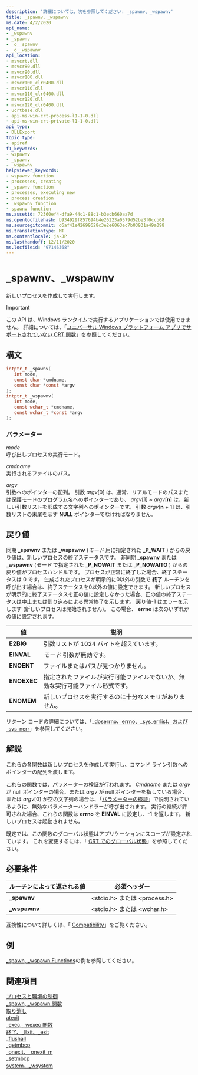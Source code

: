 ```yaml
---
description: '詳細については、次を参照してください: _spawnv、_wspawnv'
title: _spawnv、_wspawnv
ms.date: 4/2/2020
api_name:
- _wspawnv
- _spawnv
- _o__spawnv
- _o__wspawnv
api_location:
- msvcrt.dll
- msvcr80.dll
- msvcr90.dll
- msvcr100.dll
- msvcr100_clr0400.dll
- msvcr110.dll
- msvcr110_clr0400.dll
- msvcr120.dll
- msvcr120_clr0400.dll
- ucrtbase.dll
- api-ms-win-crt-process-l1-1-0.dll
- api-ms-win-crt-private-l1-1-0.dll
api_type:
- DLLExport
topic_type:
- apiref
f1_keywords:
- wspawnv
- _spawnv
- _wspawnv
helpviewer_keywords:
- wspawnv function
- processes, creating
- _spawnv function
- processes, executing new
- process creation
- _wspawnv function
- spawnv function
ms.assetid: 72360ef4-dfa9-44c1-88c1-b3ecb660aa7d
ms.openlocfilehash: b934929f857694b4e26223a0579d52be3f0ccb68
ms.sourcegitcommit: d6af41e42699628c3e2e6063ec7b03931a49a098
ms.translationtype: MT
ms.contentlocale: ja-JP
ms.lasthandoff: 12/11/2020
ms.locfileid: "97146368"
---
```

# <a name="_spawnv-_wspawnv"></a>_spawnv、_wspawnv

新しいプロセスを作成して実行します。

> [!IMPORTANT]
> この API は、Windows ランタイムで実行するアプリケーションでは使用できません。 詳細については、「[ユニバーサル Windows プラットフォーム アプリでサポートされていない CRT 関数](../../cppcx/crt-functions-not-supported-in-universal-windows-platform-apps.md)」を参照してください。

## <a name="syntax"></a>構文

```C
intptr_t _spawnv(
   int mode,
   const char *cmdname,
   const char *const *argv
);
intptr_t _wspawnv(
   int mode,
   const wchar_t *cmdname,
   const wchar_t *const *argv
);
```

### <a name="parameters"></a>パラメーター

*mode*<br/>
呼び出しプロセスの実行モード。

*cmdname*<br/>
実行されるファイルのパス。

*argv*<br/>
引数へのポインターの配列。 引数 *argv*[0] は、通常、リアルモードのパスまたは保護モードのプログラム名へのポインターであり、 *argv*[1] ~ *argv*[**n**] は、新しい引数リストを形成する文字列へのポインターです。 引数 *argv*[**n** + 1] は、引数リストの末尾を示す **NULL** ポインターでなければなりません。

## <a name="return-value"></a>戻り値

同期 **_spawnv** または **_wspawnv** (*モード* 用に指定された **_P_WAIT** ) からの戻り値は、新しいプロセスの終了ステータスです。 非同期 **_spawnv** または **_wspawnv** (*モード* で指定された **_P_NOWAIT** または **_P_NOWAITO** ) からの戻り値がプロセスハンドルです。 プロセスが正常に終了した場合、終了ステータスは 0 です。 生成されたプロセスが明示的に0以外の引数で **終了** ルーチンを呼び出す場合は、終了ステータスを0以外の値に設定できます。 新しいプロセスが明示的に終了ステータスを正の値に設定しなかった場合、正の値の終了ステータスは中止または割り込みによる異常終了を示します。 戻り値-1 はエラーを示します (新しいプロセスは開始されません)。 この場合、 **errno** は次のいずれかの値に設定されます。

| 値 | 説明 |
|-|-|
| **E2BIG** | 引数リストが 1024 バイトを超えています。 |
| **EINVAL** | *モード* 引数が無効です。 |
| **ENOENT** | ファイルまたはパスが見つかりません。 |
| **ENOEXEC** | 指定されたファイルが実行可能ファイルでないか、無効な実行可能ファイル形式です。 |
| **ENOMEM** | 新しいプロセスを実行するのに十分なメモリがありません。 |

リターン コードの詳細については、「[_doserrno、errno、_sys_errlist、および _sys_nerr](../../c-runtime-library/errno-doserrno-sys-errlist-and-sys-nerr.md)」を参照してください。

## <a name="remarks"></a>解説

これらの各関数は新しいプロセスを作成して実行し、コマンド ライン引数へのポインターの配列を渡します。

これらの関数では、パラメーターの検証が行われます。 *Cmdname* または *argv* が null ポインターの場合、または *argv* が null ポインターを指している場合、または *argv*[0] が空の文字列の場合は、「[パラメーターの検証](../../c-runtime-library/parameter-validation.md)」で説明されているように、無効なパラメーターハンドラーが呼び出されます。 実行の継続が許可された場合、これらの関数は **errno** を **EINVAL** に設定し、-1 を返します。 新しいプロセスは起動されません。

既定では、この関数のグローバル状態はアプリケーションにスコープが設定されています。 これを変更するには、「 [CRT でのグローバル状態](../global-state.md)」を参照してください。

## <a name="requirements"></a>必要条件

|ルーチンによって返される値|必須ヘッダー|
|-------------|---------------------|
|**_spawnv**|\<stdio.h> または \<process.h>|
|**_wspawnv**|\<stdio.h> または \<wchar.h>|

互換性について詳しくは、「 [Compatibility](../../c-runtime-library/compatibility.md)」をご覧ください。

## <a name="example"></a>例

[_spawn, _wspawn Functions](../../c-runtime-library/spawn-wspawn-functions.md)の例を参照してください。

## <a name="see-also"></a>関連項目

[プロセスと環境の制御](../../c-runtime-library/process-and-environment-control.md)<br/>
[_spawn, _wspawn 関数](../../c-runtime-library/spawn-wspawn-functions.md)<br/>
[取り消し](abort.md)<br/>
[atexit](atexit.md)<br/>
[_exec, _wexec 関数](../../c-runtime-library/exec-wexec-functions.md)<br/>
[終了、_Exit、_exit](exit-exit-exit.md)<br/>
[_flushall](flushall.md)<br/>
[_getmbcp](getmbcp.md)<br/>
[_onexit、_onexit_m](onexit-onexit-m.md)<br/>
[_setmbcp](setmbcp.md)<br/>
[system、_wsystem](system-wsystem.md)<br/>
